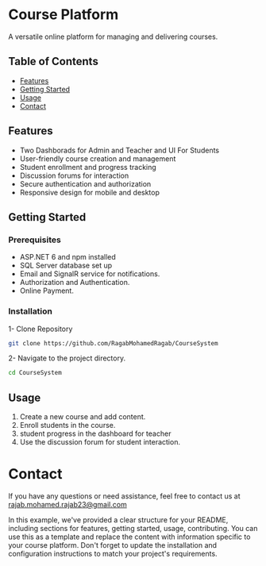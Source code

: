 # Course Platform

A versatile online platform for managing and delivering courses.

## Table of Contents

- [Features](#features)
- [Getting Started](#getting-started)
- [Usage](#usage)
- [Contact](#contact)


## Features
- Two Dashborads for Admin and Teacher and UI For Students
- User-friendly course creation and management
- Student enrollment and progress tracking
- Discussion forums for interaction
- Secure authentication and authorization
- Responsive design for mobile and desktop

## Getting Started

### Prerequisites

- ASP.NET 6 and npm installed
- SQL Server database set up
- Email and SignalR service for notifications.
- Authorization and Authentication.
- Online Payment.
  

### Installation

1- Clone Repository 
```bash
git clone https://github.com/RagabMohamedRagab/CourseSystem
 ```

2- Navigate to the project directory.
```bash
cd CourseSystem
```
## Usage
 <ol>

  <li> Create a new course and add content.</li>
  <li>Enroll students in the course.</li>
  <li> student progress in the dashboard for teacher</li>
  <li>Use the discussion forum for student interaction.</li>
 </ol>


 # Contact
If you have any questions or need assistance, feel free to contact us at rajab.mohamed.rajab23@gmail.com

In this example, we've provided a clear structure for your README, including sections for features, getting started, usage, contributing. You can use this as a template and replace the content with information specific to your course platform. Don't forget to update the installation and configuration instructions to match your project's requirements.

